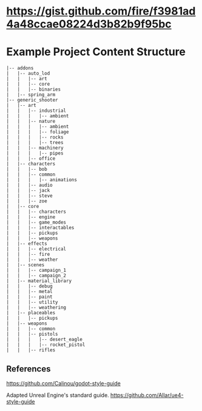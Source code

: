 # https://gist.github.com/fire/f3981ad4a48ccae08224d3b82b9f95bc
# Example Project Content Structure

```
|-- addons
|   |-- auto_lod
|   |   |-- art
|   |   |-- core
|   |   |-- binaries
|   |-- spring_arm
|-- generic_shooter
|   |-- art
|   |   |-- industrial
|   |   |   |-- ambient
|   |   |-- nature
|   |   |   |-- ambient
|   |   |   |-- foliage
|   |   |   |-- rocks
|   |   |   |-- trees
|   |   |-- machinery
|   |   |   |-- pipes
|   |   |-- office
|   |-- characters
|   |   |-- bob
|   |   |-- common
|   |   |   |-- animations
|   |   |-- audio
|   |   |-- jack
|   |   |-- steve
|   |   |-- zoe
|   |-- core
|   |   |-- characters
|   |   |-- engine
|   |   |-- game_modes
|   |   |-- interactables
|   |   |-- pickups
|   |   |-- weapons
|   |-- effects
|   |   |-- electrical
|   |   |-- fire
|   |   |-- weather
|   |-- scenes
|   |   |-- campaign_1
|   |   |-- campaign_2
|   |-- material_library
|   |   |-- debug
|   |   |-- metal
|   |   |-- paint
|   |   |-- utility
|   |   |-- weathering
|   |-- placeables
|   |   |-- pickups
|   |-- weapons
|   |   |-- common
|   |   |-- pistols
|   |   |   |-- desert_eagle
|   |   |   |-- rocket_pistol
|   |   |-- rifles
```

## References

https://github.com/Calinou/godot-style-guide

Adapted Unreal Engine's standard guide. https://github.com/Allar/ue4-style-guide
